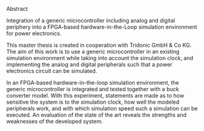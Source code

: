 Abstract

Integration of a generic microcontroller including analog and digital periphery
into a FPGA-based hardware-in-the-Loop simulation environment for power
electronics.

This master thesis is created in cooperation with Tridonic GmbH & Co KG.
The aim of this work is to use a generic microcontroller in an existing simulation
environment while taking into account the simulation clock, and implementing
the analog and digital peripherals such that a power electronics circuit can be
simulated.

In an FPGA-based hardware-in-the-loop simulation environment, the generic
microcontroller is integrated and tested together with a buck converter model.
With this experiment, statements are made as to how sensitive the system is to
the simulation clock, how well the modeled peripherals work, and with which
simulation speed such a simulation can be executed. An evaluation of the state
of the art reveals the strengths and weaknesses of the developed system.
